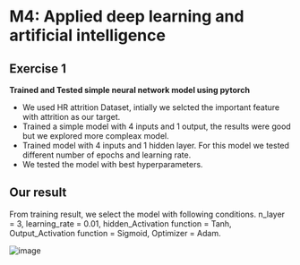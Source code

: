 # M4: Applied deep learning and artificial intelligence
## Exercise 1 
**Trained and Tested simple neural network model using pytorch**
- We used HR attrition Dataset, intially we selcted the important feature with attrition as our target. 
- Trained a simple model with 4 inputs and 1 output, the results were good but we explored more compleax model. 
- Trained model with 4 inputs and 1 hidden layer. For this model we tested different number of epochs and learning rate. 
- We tested the model with best hyperparameters. 

## Our result
From training result, we select the model with following conditions.
n_layer = 3, learning_rate = 0.01, hidden_Activation function = Tanh, Output_Activation function = Sigmoid, Optimizer = Adam.

![image](https://user-images.githubusercontent.com/112074208/216768787-0886487a-b788-411d-985c-743fced5636b.png)

